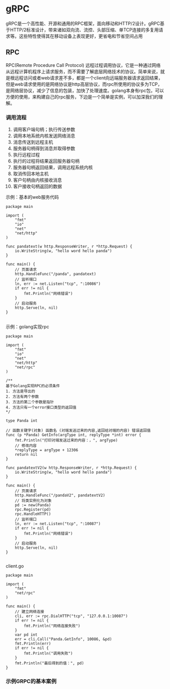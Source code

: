 
# gRPC
gRPC是一个高性能、开源和通用的RPC框架，面向移动和HTTP/2设计。gRPC基于HTTP/2标准设计，带来诸如双向流、流控、头部压缩、单TCP连接的多复用请求等。这些特性使得其在移动设备上表现更好，更省电和节省空间占用


## RPC

RPC(Remote Procedure Call Protocol) 远程过程调用协议，它是一种通过网络从远程计算机程序上请求服务，而不需要了解底层网络技术的协议。简单来说，就是根远程访问或者web请求差不多，都是一个client向远端服务器请求返回结果，但是web请求使用的是网络协议是http高层协议，而rpc所使用的协议多为TCP，是网络层协议，减少了信息的包装，加快了处理速度。golang本身有rpc包，可以方便的使用，来构建自己的rpc服务，下边是一个简单是实例，可以加深我们的理解。

### 调用流程
1. 调用客户端句柄；执行传送参数
2. 调用本地系统内核发送网络消息
3. 消息传送到远程主机
4. 服务器句柄得到消息并取得参数
5. 执行远程过程
6. 执行的过程将结果返回服务器句柄
7. 服务器句柄返回结果，调用远程系统内核
8. 取消传回本地主机
9. 客户句柄由内核接收消息
10. 客户接收句柄返回的数据


示例：基本的web服务代码
```
package main

import (
	"fmt"
	"io"
	"net"
	"net/http"
)

func pandatext(w http.ResponseWriter, r *http.Request) {
	io.WriteString(w, "hello word hello panda")
}

func main() {
	// 页面请求
	http.HandleFunc("/panda", pandatext)
	// 监听端口
	ln, err := net.Listen("tcp", ":10086")
	if err != nil {
		fmt.Println("网络错误")
	}
	// 启动服务
	http.Serve(ln, nil)
}


```
示例：golang实现rpc


```
package main

import (
	"fmt"
	"io"
	"net"
	"net/http"
	"net/rpc"
)

/**
基于Golang实现RPC的必须条件
1. 方法是导出的
2. 方法有两个参数
3. 方法的第二个参数是指针
4. 方法只有一个error接口类型的返回值
*/

type Panda int

// 函数关键字(对象) 函数名 (对端发送过来的内容,返回给对端的内容) 错误返回值
func (p *Panda) GetInfo(argType int, replyType *int) error {
	fmt.Println("打印对端发送过来的内容：，", argType)
	// 修改内容
	*replyType = argType + 12306
	return nil
}

func pandatextV2(w http.ResponseWriter, r *http.Request) {
	io.WriteString(w, "hello word hello panda")
}

func main() {
	// 页面请求
	http.HandleFunc("/pandaV2", pandatextV2)
	// 将类实例化为对象
	pd := new(Panda)
	rpc.Register(pd)
	rpc.HandleHTTP()
	// 监听端口
	ln, err := net.Listen("tcp", ":10087")
	if err != nil {
		fmt.Println("网络错误")
	}
	// 启动服务
	http.Serve(ln, nil)
}


```

client.go
```
package main

import (
	"fmt"
	"net/rpc"
)

func main() {
	// 建立网络连接
	cli, err := rpc.DialHTTP("tcp", "127.0.0.1:10087")
	if err != nil {
		fmt.Println("网络连接失败")
	}
	var pd int
	err = cli.Call("Panda.GetInfo", 10086, &pd)
	fmt.Println(err)
	if err != nil {
		fmt.Println("调用失败")
	}
	fmt.Println("最后得到的值：", pd)
}

```

### 示例GRPC的基本案例
